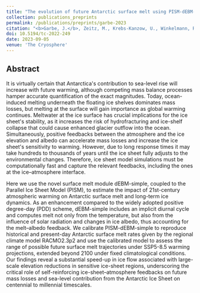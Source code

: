 ```yaml
---
title: "The evolution of future Antarctic surface melt using PISM-dEBM-simple"
collection: publications_preprints
permalink: /publications/preprints/garbe-2023
citation: "<b>Garbe, J.</b>, Zeitz, M., Krebs-Kanzow, U., Winkelmann, R.: <i>The evolution of future Antarctic surface melt using PISM-dEBM-simple</i>, The Cryosphere, in press, DOI: <a href='https://doi.org/10.5194/tc-2022-249'>10.5194/tc-2022-249</a>, 2023."
doi: 10.5194/tc-2022-249
date: 2023-09-05
venue: 'The Cryosphere'
---
```


## Abstract
It is virtually certain that Antarctica's contribution to sea-level rise will increase with future warming, although competing mass balance processes hamper accurate quantification of the exact magnitudes. Today, ocean-induced melting underneath the floating ice shelves dominates mass losses, but melting at the surface will gain importance as global warming continues. Meltwater at the ice surface has crucial implications for the ice sheet's stability, as it increases the risk of hydrofracturing and ice-shelf collapse that could cause enhanced glacier outflow into the ocean. Simultaneously, positive feedbacks between the atmosphere and the ice elevation and albedo can accelerate mass losses and increase the ice sheet's sensitivity to warming. However, due to long response times it may take hundreds to thousands of years until the ice sheet fully adjusts to the environmental changes. Therefore, ice sheet model simulations must be computationally fast and capture the relevant feedbacks, including the ones at the ice–atmosphere interface.

Here we use the novel surface melt module dEBM-simple, coupled to the Parallel Ice Sheet Model (PISM), to estimate the impact of 21st-century atmospheric warming on Antarctic surface melt and long-term ice dynamics. As an enhancement compared to the widely adopted positive degree-day (PDD) scheme, dEBM-simple includes an implicit diurnal cycle and computes melt not only from the temperature, but also from the influence of solar radiation and changes in ice albedo, thus accounting for the melt–albedo feedback. We calibrate PISM-dEBM-simple to reproduce historical and present-day Antarctic surface melt rates given by the regional climate model RACMO2.3p2 and use the calibrated model to assess the range of possible future surface melt trajectories under SSP5-8.5 warming projections, extended beyond 2100 under fixed climatological conditions. Our findings reveal a substantial speed-up in ice flow associated with large-scale elevation reductions in sensitive ice-sheet regions, underscoring the critical role of self-reinforcing ice-sheet–atmosphere feedbacks on future mass losses and sea-level contribution from the Antarctic Ice Sheet on centennial to millennial timescales.